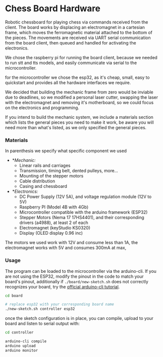 # Chess Board Hardware

Robotic chessboard for playing chess via commands received from the client. The
board works by displacing an electromagnet in a cartesian frame, which moves
the ferromagnetic material attached to the bottom of the pieces. The movements
are received via UART serial communication from the board client, then queued
and handled for activating the electronics.

We chose the raspberry pi for running the board client, because we needed to
run stt and tts models, and easily communicate via serial to the
microcontroller.

for the microcontroller we chose the esp32, as it's cheap, small, easy to
quickstart and provides all the hardware interfaces we require.

We decided that building the mechanic frame from zero would be inviable due to
deadlines, so we modified a personal laser cutter, swapping the laser with the
electromagnet and removing it's motherboard, so we could focus on the
electronics and programming.

If you intend to build the mechanic system, we include a materials section
which lists the general pieces you need to make it work, be aware you will need
more than what's listed, as we only specified the general pieces.


### Materials

In parenthesis we specify what specific component we used

- **Mechanic:*
    - Linear rails and carriages
    - Transmission, timing belt, dented pulleys, more...
    - Mounting of the stepper motors
    - Cable distribution
    - Casing and chessboard
- **Electronics:*
    - DC Power Supply (12V 5A), and voltage regulation module (12V to 5V)
    - Raspberry PI (Model 4B with 4Gb)
    - Microcontroller compatible with the arduino framework (ESP32)
    - Stepper Motors (Nema 17 17HS4401), and their corresponding drivers
    (a4988), at least 2 of each
    - Electromagnet (keyStudio KS0320)
    - Display (OLED display 0.96 inc)

The motors we used work with 12V and consume less than 1A, the electromagnet
works with 5V and consumes 300mA at max,

### Usage

The program can be loaded to the microcontroller via the arduino-cli. If you
are not using the ESP32, modify the pinout in the code to match your board's
pinout, additionally if `./board/new-sketch.sh` does not correctly recognizes
your board, try the [official arduino-cli tutorial](https://arduino.github.io/arduino-cli/1.0/getting-started/).

```bash
cd board

# replace esp32 with your corresponding board name
./new-sketch.sh controller esp32
```

once the sketch configuration is in place, you can compile, upload to your
board and listen to serial output with:

```bash
cd controller

arduino-cli compile
arduino upload
arduino monitor
```
